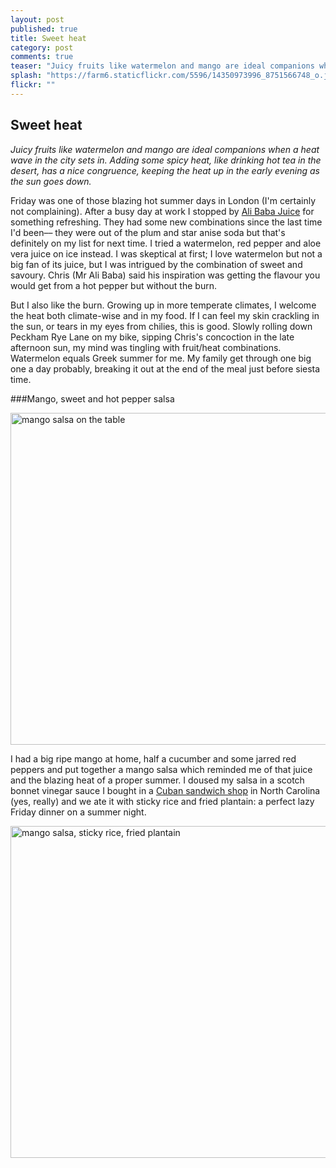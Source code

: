 ```yaml
---
layout: post
published: true
title: Sweet heat
category: post
comments: true
teaser: "Juicy fruits like watermelon and mango are ideal companions when a heat wave in the city sets in. Adding some spicy heat, like drinking hot tea in the desert, has a nice congruence, keeping the heat up in the early evening as the sun goes down."
splash: "https://farm6.staticflickr.com/5596/14350973996_8751566748_o.jpg"
flickr: ""
---
```


## Sweet heat

_Juicy fruits like watermelon and mango are ideal companions when a heat wave in the city sets in. Adding some spicy heat, like drinking hot tea in the desert, has a nice congruence, keeping the heat up in the early evening as the sun goes down._

Friday was one of those blazing hot summer days in London (I'm certainly not complaining). After a busy day at work I stopped by [Ali Baba Juice](http://alibabajuice.tumblr.com/) for something refreshing. They had some new combinations since the last time I'd been–– they were out of the plum and star anise soda but that's definitely on my list for next time. I tried a watermelon, red pepper and aloe vera juice on ice instead. I was skeptical at first; I love watermelon but not a big fan of its juice, but I was intrigued by the combination of sweet and savoury. Chris (Mr Ali Baba) said his inspiration was getting the flavour you would get from a hot pepper but without the burn.

But I also like the burn. Growing up in more temperate climates, I welcome the heat both climate-wise and in my food. If I can feel my skin crackling in the sun, or tears in my eyes from chilies, this is good. Slowly rolling down Peckham Rye Lane on my bike, sipping Chris's concoction in the late afternoon sun, my mind was tingling with fruit/heat combinations. Watermelon equals Greek summer for me. My family get through one big one a day probably, breaking it out at the end of the meal just before siesta time. 

###Mango, sweet and hot pepper salsa

<a href="https://www.flickr.com/photos/elenijr/14187621837" title="mango salsa on the table by Eleni Harlan, on Flickr"><img src="https://farm4.staticflickr.com/3896/14187621837_245c5ede8e_c.jpg" width="800" height="531" alt="mango salsa on the table"></a>

I had a big ripe mango at home, half a cucumber and some jarred red peppers and put together a mango salsa which reminded me of that juice and the blazing heat of a proper summer. I doused my salsa in a scotch bonnet vinegar sauce I bought in a [Cuban sandwich shop](http://www.oldhavanaeats.com/) in North Carolina (yes, really) and we ate it with sticky rice and fried plantain: a perfect lazy Friday dinner on a summer night.

<a href="https://www.flickr.com/photos/elenijr/14394243513" title="mango salsa, sticky rice, fried plantain by Eleni Harlan, on Flickr"><img src="https://farm4.staticflickr.com/3874/14394243513_c513215474_c.jpg" width="800" height="531" alt="mango salsa, sticky rice, fried plantain"></a>